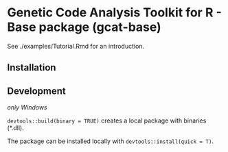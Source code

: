 # Genetic Code Analysis Toolkit for R - Base package (gcat-base)

See ./examples/Tutorial.Rmd for an introduction.

## Installation

## Development

_only Windows_

`devtools::build(binary = TRUE)` creates a local package with binaries (*.dll).

The package can be installed locally with `devtools::install(quick = T)`. 

